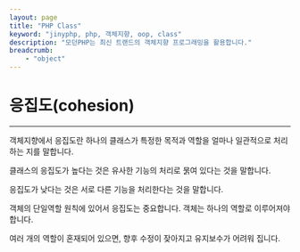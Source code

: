 ```yaml
---
layout: page
title: "PHP Class"
keyword: "jinyphp, php, 객체지향, oop, class"
description: "모던PHP는 최신 트랜드의 객체지향 프로그래밍을 활용합니다."
breadcrumb:
    - "object"
---
```


# 응집도(cohesion)
<hr>

객체지향에서 응집도란 하나의 클래스가 특정한 목적과 역할을 얼마나 일관적으로 처리하는 지를 말합니다.

클래스의 응집도가 높다는 것은 유사한 기능의 처리로 묽여 있다는 것을 말합니다.

응집도가 낮다는 것은 서로 다른 기능을 처리한다는 것을 말합니다.

객체의 단일역할 원칙에 있어서 응집도는 중요합니다.
객체는 하나의 역할로 이루어져야 합니다.

여러 개의 역할이 혼재되어 있으면, 향후 수정이 잦아지고 유지보수가 어려워 집니다.
